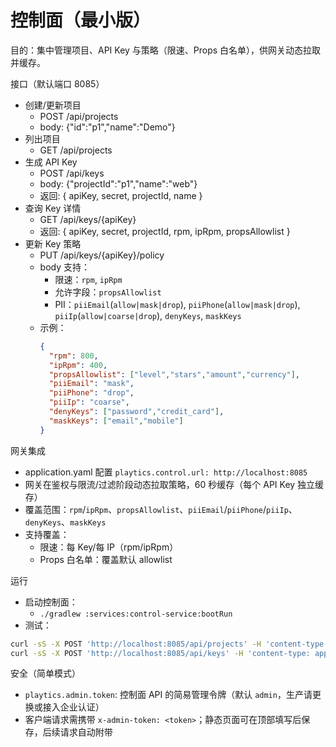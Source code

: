 # 控制面（最小版）

目的：集中管理项目、API Key 与策略（限速、Props 白名单），供网关动态拉取并缓存。

接口（默认端口 8085）
- 创建/更新项目
  - POST /api/projects
  - body: {"id":"p1","name":"Demo"}
- 列出项目
  - GET /api/projects
- 生成 API Key
  - POST /api/keys
  - body: {"projectId":"p1","name":"web"}
  - 返回: { apiKey, secret, projectId, name }
- 查询 Key 详情
  - GET /api/keys/{apiKey}
  - 返回: { apiKey, secret, projectId, rpm, ipRpm, propsAllowlist }
- 更新 Key 策略
  - PUT /api/keys/{apiKey}/policy
  - body 支持：
    - 限速：`rpm`, `ipRpm`
    - 允许字段：`propsAllowlist`
    - PII：`piiEmail`(`allow|mask|drop`), `piiPhone`(`allow|mask|drop`), `piiIp`(`allow|coarse|drop`), `denyKeys`, `maskKeys`
  - 示例：
    ```json
    {
      "rpm": 800,
      "ipRpm": 400,
      "propsAllowlist": ["level","stars","amount","currency"],
      "piiEmail": "mask",
      "piiPhone": "drop",
      "piiIp": "coarse",
      "denyKeys": ["password","credit_card"],
      "maskKeys": ["email","mobile"]
    }
    ```

网关集成
- application.yaml 配置 `playtics.control.url: http://localhost:8085`
 - 网关在鉴权与限流/过滤阶段动态拉取策略，60 秒缓存（每个 API Key 独立缓存）
 - 覆盖范围：`rpm`/`ipRpm`、`propsAllowlist`、`piiEmail`/`piiPhone`/`piiIp`、`denyKeys`、`maskKeys`
- 支持覆盖：
  - 限速：每 Key/每 IP（rpm/ipRpm）
  - Props 白名单：覆盖默认 allowlist

运行
- 启动控制面：
  - `./gradlew :services:control-service:bootRun`
- 测试：
```bash
curl -sS -X POST 'http://localhost:8085/api/projects' -H 'content-type: application/json' -d '{"id":"p1","name":"Demo"}'
curl -sS -X POST 'http://localhost:8085/api/keys' -H 'content-type: application/json' -d '{"projectId":"p1","name":"web"}'
```

安全（简单模式）
- `playtics.admin.token`: 控制面 API 的简易管理令牌（默认 `admin`，生产请更换或接入企业认证）
- 客户端请求需携带 `x-admin-token: <token>`；静态页面可在顶部填写后保存，后续请求自动附带
